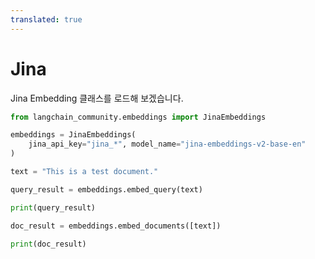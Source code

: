 ```yaml
---
translated: true
---
```


# Jina

Jina Embedding 클래스를 로드해 보겠습니다.

```python
from langchain_community.embeddings import JinaEmbeddings
```

```python
embeddings = JinaEmbeddings(
    jina_api_key="jina_*", model_name="jina-embeddings-v2-base-en"
)
```

```python
text = "This is a test document."
```

```python
query_result = embeddings.embed_query(text)
```

```python
print(query_result)
```

```python
doc_result = embeddings.embed_documents([text])
```

```python
print(doc_result)
```
